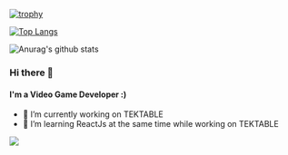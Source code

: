 [![trophy](https://github-profile-trophy.vercel.app/?username=m7d2&theme=dracula)](https://github.com/m7d2/github-profile-trophy)

[![Top Langs](https://github-readme-stats.vercel.app/api/top-langs/?username=m7d2&layout=compact)](https://github.com/anuraghazra/github-readme-stats)

![Anurag's github stats](https://github-readme-stats.vercel.app/api?username=m7d2&show_icons=true&theme=radical)


### Hi there 👋

#### I'm a Video Game Developer :)

- 🔭 I’m currently working on TEKTABLE
- 🌱 I’m learning ReactJs at the same time while working on TEKTABLE

![](https://komarev.com/ghpvc/?username=m7d2&label=PROFILE+VIEWS)



